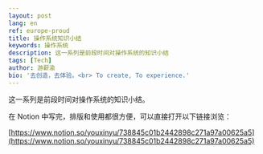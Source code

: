 ```yaml
---
layout: post
lang: en
ref: europe-proud
title: 操作系统知识小结
keywords: 操作系统
description: 这一系列是前段时间对操作系统的知识小结
tags: [Tech]
author: 游薪渝
bio: '去创造，去体验。<br> To create, To experience.'
---
```


这一系列是前段时间对操作系统的知识小结。

在 Notion 中写完，排版和使用都很方便，可以直接打开以下链接浏览：

[https://www.notion.so/youxinyu/738845c01b2442898c271a97a00625a5](https://www.notion.so/youxinyu/738845c01b2442898c271a97a00625a5)
